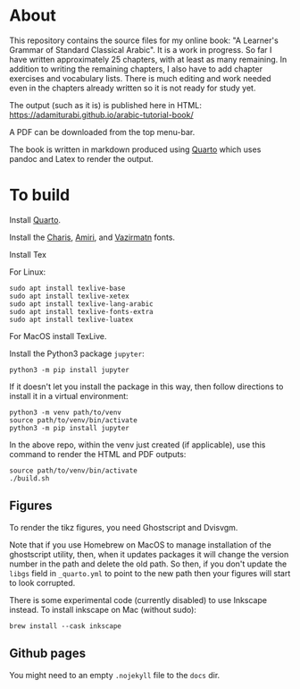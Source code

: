 # About

This repository contains the source files for my online book: "A Learner's Grammar of Standard Classical Arabic".
It is a work in progress. So far I have written approximately 25 chapters, with at least as many remaining.
In addition to writing the remaining chapters, I also have to add chapter exercises and vocabulary lists.
There is much editing and work needed even in the chapters already written so it is not ready for study yet.

The output (such as it is) is published here in HTML: https://adamiturabi.github.io/arabic-tutorial-book/

A PDF can be downloaded from the top menu-bar. 

The book is written in markdown produced using [Quarto](https://quarto.org/) which uses pandoc and Latex to render the output.

# To build

Install [Quarto](https://quarto.org/docs/get-started/).

Install the [Charis](https://software.sil.org/charis/download/),
[Amiri](https://github.com/alif-type/amiri/releases/latest),
and [Vazirmatn](https://github.com/rastikerdar/vazirmatn/releases/tag/v33.003)
fonts.

Install Tex

For Linux:

```
sudo apt install texlive-base
sudo apt install texlive-xetex
sudo apt install texlive-lang-arabic
sudo apt install texlive-fonts-extra
sudo apt install texlive-luatex
```

For MacOS install TexLive.

Install the Python3 package `jupyter`:

```
python3 -m pip install jupyter
```

If it doesn't let you install the package in this way, then follow directions to install it in a virtual environment:

```
python3 -m venv path/to/venv
source path/to/venv/bin/activate
python3 -m pip install jupyter
```

In the above repo, within the venv just created (if applicable), 
use this command to render the HTML and PDF outputs:

```
source path/to/venv/bin/activate
./build.sh
```

## Figures

To render the tikz figures, you need Ghostscript and Dvisvgm.

Note that if you use Homebrew on MacOS to manage installation of the ghostscript utility, then, when it updates packages it will change the version number in the path and delete the old path. So then, if you don't update the `libgs` field in `_quarto.yml` to point to the new path then your figures will start to look corrupted.

There is some experimental code (currently disabled) to use Inkscape instead.
To install inkscape on Mac (without sudo):

```
brew install --cask inkscape
```

## Github pages

You might need to an empty `.nojekyll` file to the `docs` dir.

